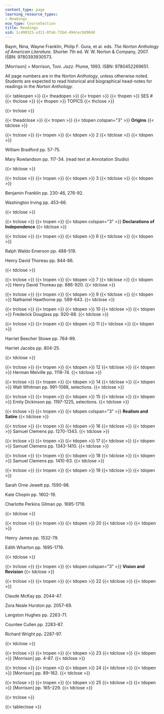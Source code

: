 ```yaml
---
content_type: page
learning_resource_types:
- Readings
ocw_type: CourseSection
title: Readings
uid: 1c490325-a311-0fab-72bd-494cec9d90dd
---
```


Baym, Nina, Wayne Franklin, Philip F. Gura, et al. eds. _The Norton Anthology of American Literature_. Shorter 7th ed. W. W. Norton & Company, 2007. ISBN: 9780393930573.

\[Morrison\] = Morrison, Toni. _Jazz_. Plume, 1993. ISBN: 9780452269651.

All page numbers are in the _Norton Anthology_, unless otherwise noted. Students are expected to read historical and biographical head-notes for readings in the _Norton Anthology_.

{{< tableopen >}}
{{< theadopen >}}
{{< tropen >}}
{{< thopen >}}
SES #
{{< thclose >}}
{{< thopen >}}
TOPICS
{{< thclose >}}

{{< trclose >}}

{{< theadclose >}}
{{< tropen >}}
{{< tdopen colspan="3" >}}
**Origins**
{{< tdclose >}}

{{< trclose >}}
{{< tropen >}}
{{< tdopen >}}
2
{{< tdclose >}}
{{< tdopen >}}


William Bradford pp. 57-75.

Mary Rowlandson pp. 117-34. (read text at Annotation Studio)


{{< tdclose >}}

{{< trclose >}}
{{< tropen >}}
{{< tdopen >}}
3
{{< tdclose >}}
{{< tdopen >}}


Benjamin Franklin pp. 230-46, 276-92.

Washington Irving pp. 453-66.


{{< tdclose >}}

{{< trclose >}}
{{< tropen >}}
{{< tdopen colspan="3" >}}
**Declarations of Independence**
{{< tdclose >}}

{{< trclose >}}
{{< tropen >}}
{{< tdopen >}}
6
{{< tdclose >}}
{{< tdopen >}}


Ralph Waldo Emerson pp. 488-519.

Henry David Thoreau pp. 844-86.


{{< tdclose >}}

{{< trclose >}}
{{< tropen >}}
{{< tdopen >}}
7
{{< tdclose >}}
{{< tdopen >}}
Henry David Thoreau pp. 886-920.
{{< tdclose >}}

{{< trclose >}}
{{< tropen >}}
{{< tdopen >}}
9
{{< tdclose >}}
{{< tdopen >}}
Nathaniel Hawthorne pp. 589-643.
{{< tdclose >}}

{{< trclose >}}
{{< tropen >}}
{{< tdopen >}}
10
{{< tdclose >}}
{{< tdopen >}}
Frederick Douglass pp. 920-88.
{{< tdclose >}}

{{< trclose >}}
{{< tropen >}}
{{< tdopen >}}
11
{{< tdclose >}}
{{< tdopen >}}


Harriet Beecher Stowe pp. 764-99.

Harriet Jacobs pp. 804-25.


{{< tdclose >}}

{{< trclose >}}
{{< tropen >}}
{{< tdopen >}}
12
{{< tdclose >}}
{{< tdopen >}}
Herman Melville pp. 1118-74.
{{< tdclose >}}

{{< trclose >}}
{{< tropen >}}
{{< tdopen >}}
14
{{< tdclose >}}
{{< tdopen >}}
Walt Whitman pp. 991-1088, selections.
{{< tdclose >}}

{{< trclose >}}
{{< tropen >}}
{{< tdopen >}}
15
{{< tdclose >}}
{{< tdopen >}}
Emily Dickinson pp. 1197-1225, selections.
{{< tdclose >}}

{{< trclose >}}
{{< tropen >}}
{{< tdopen colspan="3" >}}
**Realism and Satire**
{{< tdclose >}}

{{< trclose >}}
{{< tropen >}}
{{< tdopen >}}
16
{{< tdclose >}}
{{< tdopen >}}
Samuel Clemens pp. 1270-1343.
{{< tdclose >}}

{{< trclose >}}
{{< tropen >}}
{{< tdopen >}}
17
{{< tdclose >}}
{{< tdopen >}}
Samuel Clemens pp. 1343-1410.
{{< tdclose >}}

{{< trclose >}}
{{< tropen >}}
{{< tdopen >}}
18
{{< tdclose >}}
{{< tdopen >}}
Samuel Clemens pp. 1410-63.
{{< tdclose >}}

{{< trclose >}}
{{< tropen >}}
{{< tdopen >}}
19
{{< tdclose >}}
{{< tdopen >}}


Sarah Orne Jewett pp. 1590-98.

Kate Chopin pp. 1602-19.

Charlotte Perkins Gilman pp. 1695-1719.


{{< tdclose >}}

{{< trclose >}}
{{< tropen >}}
{{< tdopen >}}
20
{{< tdclose >}}
{{< tdopen >}}


Henry James pp. 1532-79.

Edith Wharton pp. 1695-1719.


{{< tdclose >}}

{{< trclose >}}
{{< tropen >}}
{{< tdopen colspan="3" >}}
**Vision and Revision**
{{< tdclose >}}

{{< trclose >}}
{{< tropen >}}
{{< tdopen >}}
22
{{< tdclose >}}
{{< tdopen >}}


Claude McKay pp. 2044-47.

Zora Neale Hurston pp. 2057-69.

Langston Hughes pp. 2263-71.

Countee Cullen pp. 2283-87.

Richard Wright pp. 2287-97.


{{< tdclose >}}

{{< trclose >}}
{{< tropen >}}
{{< tdopen >}}
23
{{< tdclose >}}
{{< tdopen >}}
\[Morrison\] pp. 4–87.
{{< tdclose >}}

{{< trclose >}}
{{< tropen >}}
{{< tdopen >}}
24
{{< tdclose >}}
{{< tdopen >}}
\[Morrison\] pp. 89–162.
{{< tdclose >}}

{{< trclose >}}
{{< tropen >}}
{{< tdopen >}}
25
{{< tdclose >}}
{{< tdopen >}}
\[Morrison\] pp. 165–229.
{{< tdclose >}}

{{< trclose >}}

{{< tableclose >}}